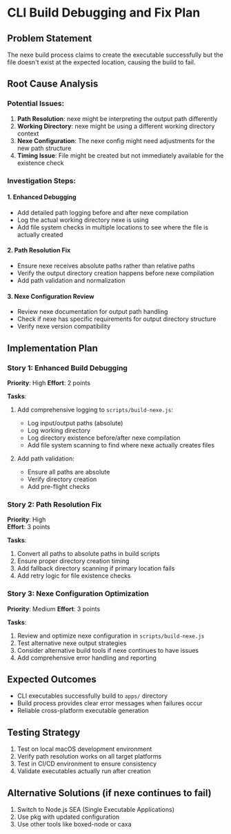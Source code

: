 # CLI Build Debugging and Fix Plan

## Problem Statement

The nexe build process claims to create the executable successfully but the file doesn't exist at the expected location, causing the build to fail.

## Root Cause Analysis

### Potential Issues:

1. **Path Resolution**: nexe might be interpreting the output path differently
2. **Working Directory**: nexe might be using a different working directory context
3. **Nexe Configuration**: The nexe config might need adjustments for the new path structure
4. **Timing Issue**: File might be created but not immediately available for the existence check

### Investigation Steps:

#### 1. Enhanced Debugging

- Add detailed path logging before and after nexe compilation
- Log the actual working directory nexe is using
- Add file system checks in multiple locations to see where the file is actually created

#### 2. Path Resolution Fix

- Ensure nexe receives absolute paths rather than relative paths
- Verify the output directory creation happens before nexe compilation
- Add path validation and normalization

#### 3. Nexe Configuration Review

- Review nexe documentation for output path handling
- Check if nexe has specific requirements for output directory structure
- Verify nexe version compatibility

## Implementation Plan

### Story 1: Enhanced Build Debugging

**Priority**: High
**Effort**: 2 points

**Tasks**:

1. Add comprehensive logging to `scripts/build-nexe.js`:

    - Log input/output paths (absolute)
    - Log working directory
    - Log directory existence before/after nexe compilation
    - Add file system scanning to find where nexe actually creates files

2. Add path validation:
    - Ensure all paths are absolute
    - Verify directory creation
    - Add pre-flight checks

### Story 2: Path Resolution Fix

**Priority**: High  
**Effort**: 3 points

**Tasks**:

1. Convert all paths to absolute paths in build scripts
2. Ensure proper directory creation timing
3. Add fallback directory scanning if primary location fails
4. Add retry logic for file existence checks

### Story 3: Nexe Configuration Optimization

**Priority**: Medium
**Effort**: 3 points

**Tasks**:

1. Review and optimize nexe configuration in `scripts/build-nexe.js`
2. Test alternative nexe output strategies
3. Consider alternative build tools if nexe continues to have issues
4. Add comprehensive error handling and reporting

## Expected Outcomes

- CLI executables successfully build to `apps/` directory
- Build process provides clear error messages when failures occur
- Reliable cross-platform executable generation

## Testing Strategy

1. Test on local macOS development environment
2. Verify path resolution works on all target platforms
3. Test in CI/CD environment to ensure consistency
4. Validate executables actually run after creation

## Alternative Solutions (if nexe continues to fail)

1. Switch to Node.js SEA (Single Executable Applications)
2. Use pkg with updated configuration
3. Use other tools like boxed-node or caxa
